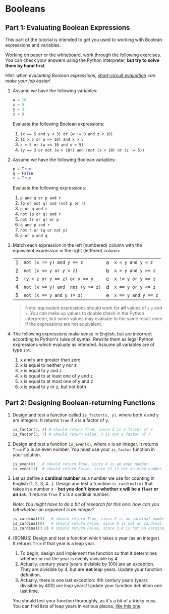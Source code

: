 # Booleans

## Part 1: Evaluating Boolean Expressions

This part of the tutorial is intended to get you used to working with Boolean expressions and variables. 

Working on paper or the whiteboard, work through the following exercises. You can check your answers using the Python interpreter, **but try to solve them by hand first**.

_Hint: when evaluating Boolean expressions, [short-circuit evaluation](https://www.geeksforgeeks.org/short-circuiting-techniques-python/) can make your job easier!_

1. Assume we have the following variables:
    
    ```python
    w = 10
    x = 5
    y = 3
    z = 8
    ```
    Evaluate the following Boolean expressions:
    1. `(x == 5 and y < 3) or (w != 0 and z < 10)`
    2. `(z > 5 or w <= 10) and x > 5`
    3. `z > 5 or (w <= 10 and x > 5)`
    4. `(y == 3 or not (w > 10)) and (not (x < 10) or (z != 5))`

2.  Assume we have the following Boolean variables:

    ```python
    p = True
    q = False
    r = True
    ```

    Evaluate the following expressions:
    1. `p and q or p and r`
    2. `(p or not q) and (not p or r)`
    3. `p or q and r`
    4. `not (p or q) and r`
    5. `not (r or q) or p`
    6. `q and p and r`
    7. `not r or (q or not p)`
    8. `p or p and q`

3. Match each expression in the left (numbered) column with the equivalent expression in the right (lettered) column:

    |   |                                  |   |                     |
    |---|----------------------------------|---|---------------------|
    | 1 | `not (x != y) and y == z`        | a | `x < y and y < z`   |
    | 2 | `not (x <= y or y < z)`          | b | `x > y and y >= z`  |
    | 3 | `(y < z or y == z) or x == y`    | c | `x != y or y == z`  |
    | 4 | `not (x >= y) and  not (y >= z)` | d | `x == y or y <= z`  |
    | 5 | `not (x == y and y != z)`        | e | `x == y and y == z` |

    > Note: equivalent expressions should work for **all** values of `x` `y` and `z`. You can make up values to double check in the Python interpreter, but some values may evaluate to the same result even if the expressions are not equivalent.

4. The following expressions make sense in English, but are incorrect according to Python's rules of syntax. Rewrite them as legal Python expressions which evaluate as intended. Assume all variables are of type `int`.

    1. x and y are greater than zero		
    2. x is equal to neither y nor z
    3. x is equal to y and z
    4. x is equal to at least one of y and z
    5. x is equal to at most one of y and z
    6. x is equal to y or z, but not both		


## Part 2: Designing Boolean-returning Functions

1. Design and test a function called `is_factor(x, y)`, where both x and y are integers. It returns `True` if x is a factor of y.

    ```python
    is_factor(2, 4) # should return True, since 2 is a factor of 4
    is_factor(3, 7) # should return False, 3 is not a factor of 7
    ```

2. Design and test a function `is_even(x)`, where x is an integer. It returns `True` if x is an even number. You must use your `is_factor` function in your solution.

    ```python
    is_even(8)   # should return True, since 8 is an even number
    is_even(11)  # should return False, since 11 is not an even number
    ```

3. Let us define a **cardinal number** as a number we use for counting in English (1, 2, 3, 4...). Design and test a function `is_cardinal(x)` that takes in a number x - **but you don't know whether x will be a `float` or an `int`**. It returns `True` if x is a cardinal number.
   
   _Note: You might have to do a bit of research for this one: how can you tell whether an argument is an integer?_

    ```python
    is_cardinal(3)   # should return True, since 3 is an cardinal number
    is_cardinal(0)   # should return False, since 0 is not an cardinal number
    is_cardinal(3.0) # should return False, since 3.0 is not an cardinal number
    ```

4. (BONUS) Design and test a function which takes a year (as an integer). It returns `True` if that year is a leap year.  

   1. To begin, design and implement the function so that it determines whether or not the year is evenly divisible by 4.
   2. Actually, century years (years divisible by 100) are an exception.  They are divisible by 4, but are **not** leap years. Update your function definition.
   3. Actually, there is one last exception: 4th century years (years divisible by 400) are leap years! Update your function definition one last time.

    You should test your function thoroughly, as it's a bit of a tricky cuss. You can find lists of leap years in various places, [like this one](https://www.pleacher.com/mp/mlessons/algebra/mobleap.html).


